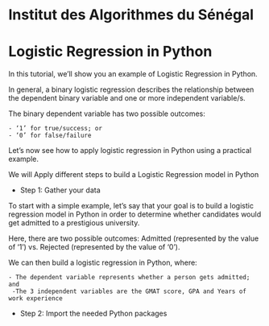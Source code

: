 
# Institut des Algorithmes du Sénégal

#  Logistic Regression in Python

In this tutorial, we’ll show you an example of Logistic Regression in Python.

In general, a binary logistic regression describes the relationship between the dependent binary variable and one or more independent variable/s.

The binary dependent variable has two possible outcomes:


    - ‘1’ for true/success; or
    - ‘0’ for false/failure
Let’s now see how to apply logistic regression in Python using a practical example.

We will Apply different steps to build a Logistic Regression model in Python

- Step 1: Gather your data

To start with a simple example, let’s say that your goal is to build a logistic regression model in Python in order to determine whether candidates would get admitted to a prestigious university.

Here, there are two possible outcomes: Admitted (represented by the value of ‘1’) vs. Rejected (represented by the value of ‘0’).

We can then build a logistic regression in Python, where:

    - The dependent variable represents whether a person gets admitted; and
     -The 3 independent variables are the GMAT score, GPA and Years of work experience


- Step 2: Import the needed Python packages
